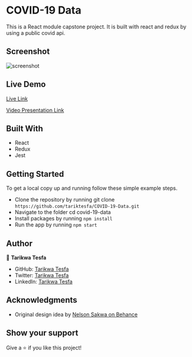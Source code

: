 # COVID-19 Data

This is a React module capstone project. It is built with react and redux by using a public covid api.
## Screenshot

![screenshot]()

## Live Demo

[Live Link](https://covid-19-data-app.herokuapp.com/)

[Video Presentation Link](https://www.loom.com/share/b1ba7ba6410a4b48aeda641dbed63337)

## Built With

- React
- Redux
- Jest

## Getting Started

To get a local copy up and running follow these simple example steps.

- Clone the repository by running git clone `https://github.com/tariktesfa/COVID-19-Data.git`
- Navigate to the folder cd covid-19-data
- Install packages by running `npm install`
- Run the app by running `npm start`

## Author

👤 **Tarikwa Tesfa**

- GitHub: [Tarikwa Tesfa](https://github.com/tariktesfa)
- Twitter: [Tarikwa Tesfa](https://twitter.com/tarik_tesfa)
- LinkedIn: [Tarikwa Tesfa](https://www.linkedin.com/in/tarikwa-tesfa-232a64167/)

## Acknowledgments

- Original design idea by [Nelson Sakwa on Behance](https://www.behance.net/sakwadesignstudio)

## Show your support

Give a ⭐ if you like this project!
